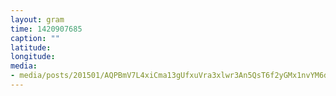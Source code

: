 ```yaml
---
layout: gram
time: 1420907685
caption: ""
latitude: 
longitude: 
media:
- media/posts/201501/AQPBmV7L4xiCma13gUfxuVra3xlwr3An5QsT6f2yGMx1nvYM6d10f3noPS6Kw4QmG7em2RWh6mJ8hrkHrNLZuFX1poswtf1k2t4N88_17843631943000351.mp4
---
```


